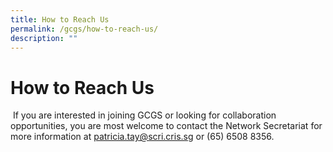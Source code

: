 ```yaml
---
title: How to Reach Us
permalink: /gcgs/how-to-reach-us/
description: ""
---
```

**How to Reach Us**
===================

 If you are interested in joining GCGS or looking for collaboration opportunities, you are most welcome to contact the Network Secretariat for more information at [patricia.tay@scri.cris.sg](mailto:patricia.tay@scri.edu.sg) or (65) 6508 8356.